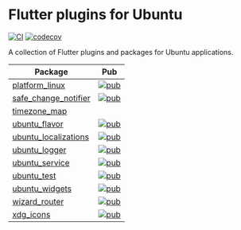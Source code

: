 # Flutter plugins for Ubuntu

[![CI](https://github.com/canonical/ubuntu-flutter-plugins/workflows/CI/badge.svg)](https://github.com/canonical/ubuntu-flutter-plugins/actions/workflows/ci.yaml)
[![codecov](https://codecov.io/gh/canonical/ubuntu-flutter-plugins/branch/main/graph/badge.svg)](https://codecov.io/gh/canonical/ubuntu-flutter-plugins)

A collection of Flutter plugins and packages for Ubuntu applications.

| Package | Pub |
|---|---|
| [platform_linux](https://github.com/canonical/ubuntu-flutter-plugins/tree/main/packages/platform_linux) | [![pub](https://img.shields.io/pub/v/platform_linux.svg)](https://pub.dev/packages/platform_linux) |
| [safe_change_notifier](https://github.com/canonical/ubuntu-flutter-plugins/tree/main/packages/safe_change_notifier) | [![pub](https://img.shields.io/pub/v/safe_change_notifier.svg)](https://pub.dev/packages/safe_change_notifier) |
| [timezone_map](https://github.com/canonical/ubuntu-flutter-plugins/tree/main/packages/timezone_map) | |
| [ubuntu_flavor](https://github.com/canonical/ubuntu-flutter-plugins/tree/main/packages/ubuntu_flavor) | [![pub](https://img.shields.io/pub/v/ubuntu_flavor.svg)](https://pub.dev/packages/ubuntu_flavor) |
| [ubuntu_localizations](https://github.com/canonical/ubuntu-flutter-plugins/tree/main/packages/ubuntu_localizations) | [![pub](https://img.shields.io/pub/v/ubuntu_localizations.svg)](https://pub.dev/packages/ubuntu_localizations) |
| [ubuntu_logger](https://github.com/canonical/ubuntu-flutter-plugins/tree/main/packages/ubuntu_logger) | [![pub](https://img.shields.io/pub/v/ubuntu_logger.svg)](https://pub.dev/packages/ubuntu_logger) |
| [ubuntu_service](https://github.com/canonical/ubuntu-flutter-plugins/tree/main/packages/ubuntu_service) | [![pub](https://img.shields.io/pub/v/ubuntu_service.svg)](https://pub.dev/packages/ubuntu_service) |
| [ubuntu_test](https://github.com/canonical/ubuntu-flutter-plugins/tree/main/packages/ubuntu_test) | [![pub](https://img.shields.io/pub/v/ubuntu_test.svg)](https://pub.dev/packages/ubuntu_test) |
| [ubuntu_widgets](https://github.com/canonical/ubuntu-flutter-plugins/tree/main/packages/ubuntu_widgets) | [![pub](https://img.shields.io/pub/v/ubuntu_widgets.svg)](https://pub.dev/packages/ubuntu_widgets) |
| [wizard_router](https://github.com/canonical/ubuntu-flutter-plugins/tree/main/packages/wizard_router) | [![pub](https://img.shields.io/pub/v/wizard_router.svg)](https://pub.dev/packages/wizard_router) |
| [xdg_icons](https://github.com/canonical/ubuntu-flutter-plugins/tree/main/packages/xdg_icons) | [![pub](https://img.shields.io/pub/v/xdg_icons.svg)](https://pub.dev/packages/xdg_icons) |

